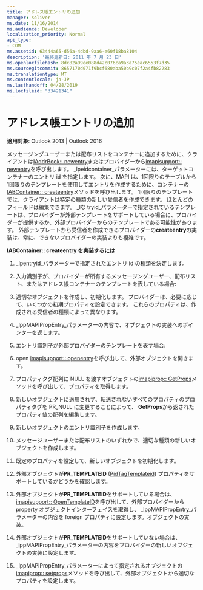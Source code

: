 ```yaml
---
title: アドレス帳エントリの追加
manager: soliver
ms.date: 11/16/2014
ms.audience: Developer
localization_priority: Normal
api_type:
- COM
ms.assetid: 63444a65-d56a-4dbd-9aa6-e60f18ba8104
description: '最終更新日: 2011 年 7 月 23 日'
ms.openlocfilehash: 8dc82a99ee088d42c076ca9a3a75eac6553f7d35
ms.sourcegitcommit: 8657170d071f9bcf680aba50b9c07f2a4fb82283
ms.translationtype: MT
ms.contentlocale: ja-JP
ms.lasthandoff: 04/28/2019
ms.locfileid: "33421341"
---
```

# <a name="adding-address-book-entries"></a>アドレス帳エントリの追加

  
  
**適用対象**: Outlook 2013 | Outlook 2016 
  
メッセージングユーザーまたは配布リストをコンテナーに追加するために、クライアントは[IAddrBook:: newentry](iaddrbook-newentry.md)またはプロバイダーから[imapisupport:: newentry](imapisupport-newentry.md)を呼び出します。 _lpeidcontainer_パラメーターには、ターゲットコンテナーのエントリ id を指定します。 次に、MAPI は、1回限りのテーブルから1回限りのテンプレートを使用してエントリを作成するために、コンテナーの[IABContainer:: createentry](iabcontainer-createentry.md)メソッドを呼び出します。 1回限りのテンプレートでは、クライアントは特定の種類の新しい受信者を作成できます。 ほとんどのフィールドは編集できます。 _lな tryid_パラメーターで指定されているテンプレートは、プロバイダーが外部テンプレートをサポートしている場合に、プロバイダーが提供するか、外部プロバイダーからのテンプレートである可能性があります。 外部テンプレートから受信者を作成できるプロバイダーの**createentry**の実装は、常に、できないプロバイダーの実装よりも複雑です。 
  
 **IABContainer:: createentry を実装するには**
  
1. _lpentryid_パラメーターで指定されたエントリ id の種類を決定します。 
    
2. 入力識別子が、プロバイダーが所有するメッセージングユーザー、配布リスト、またはアドレス帳コンテナーのテンプレートを表している場合:
    
1. 適切なオブジェクトを作成し、初期化します。 プロバイダーは、必要に応じて、いくつかの初期プロパティを設定できます。 これらのプロパティは、作成される受信者の種類によって異なります。 
    
2. _lppMAPIPropEntry_パラメーターの内容で、オブジェクトの実装へのポインターを返します。 
    
3. エントリ識別子が外部プロバイダーのテンプレートを表す場合:
    
1. open [imapisupport:: openentry](imapisupport-openentry.md)を呼び出して、外部オブジェクトを開きます。 
    
2. プロパティタグ配列に NULL を渡すオブジェクトの[imapiprop:: GetProps](imapiprop-getprops.md)メソッドを呼び出して、プロパティを取得します。 
    
3. 新しいオブジェクトに適用されず、転送されないすべてのプロパティのプロパティタグを PR_NULL に変更することによって、 **GetProps**から返されたプロパティ値の配列を編集します。 
    
4. 新しいオブジェクトのエントリ識別子を作成します。 
    
5. メッセージユーザーまたは配布リストのいずれかで、適切な種類の新しいオブジェクトを作成します。
    
6. 既定のプロパティを設定して、新しいオブジェクトを初期化します。
    
7. 外部オブジェクトが**PR_TEMPLATEID** ([PidTagTemplateid](pidtagtemplateid-canonical-property.md)) プロパティをサポートしているかどうかを確認します。 
    
8. 外部オブジェクトが**PR_TEMPLATEID**をサポートしている場合は、 [imapisupport:: OpenTemplateID](imapisupport-opentemplateid.md)を呼び出して、外部プロバイダーから property オブジェクトインターフェイスを取得し、 _lppMAPIPropEntry_パラメーターの内容を foreign プロパティに設定します。オブジェクトの実装。 
    
9. 外部オブジェクトが**PR_TEMPLATEID**をサポートしていない場合は、 _lppMAPIPropEntry_パラメーターの内容をプロバイダーの新しいオブジェクトの実装に設定します。 
    
10. _lppMAPIPropEntry_パラメーターによって指定されるオブジェクトの[imapiprop:: setprops](imapiprop-setprops.md)メソッドを呼び出して、外部オブジェクトから適切なプロパティを設定します。 
    

